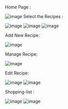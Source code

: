Home Page :

![image](https://github.com/chandanamn3/Recipes-ShoppingAngularProject/assets/75359245/4bdc5839-745f-4d1c-abda-cb40ba7b4f17)
Select the Recipes :

![image](https://github.com/chandanamn3/Recipes-ShoppingAngularProject/assets/75359245/e7d4c4ab-71c9-4540-9527-a62c3d01dde5)
![image](https://github.com/chandanamn3/Recipes-ShoppingAngularProject/assets/75359245/eff36c4b-9aca-4135-8c86-92f9e90e0d51)
![image](https://github.com/chandanamn3/Recipes-ShoppingAngularProject/assets/75359245/fdca5dd9-81b3-40fa-8ff6-7b8a4737a98d)

Add New Recipe:

![image](https://github.com/chandanamn3/Recipes-ShoppingAngularProject/assets/75359245/c7b90cee-fbb8-4018-964d-adb6a92c6e1c)

Manage Recipe:

![image](https://github.com/chandanamn3/Recipes-ShoppingAngularProject/assets/75359245/9a528e04-f15f-4c29-a38d-5c1df37684d6)

Edit Recipe:

![image](https://github.com/chandanamn3/Recipes-ShoppingAngularProject/assets/75359245/9e5504cf-934a-465c-96a4-cf597fa22b7f)
![image](https://github.com/chandanamn3/Recipes-ShoppingAngularProject/assets/75359245/fafca399-5131-4cec-9ec2-76fb1f72f2ad)


Shopping-list :

![image](https://github.com/chandanamn3/Recipes-ShoppingAngularProject/assets/75359245/c828589b-88d0-40a1-b0f8-8c4c278fd66b)
![image](https://github.com/chandanamn3/Recipes-ShoppingAngularProject/assets/75359245/d904994b-4eb8-4be5-9f14-9ae8b002bbf2)

